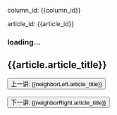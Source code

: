 <p>column_id: {{column_id}}</p>
<p>article_id: {{article_id}}</p>

<h3 v-if="loading">loading...</h3>

<h2>{{article.article_title}}</h2>
<div v-html="article.article_content"></div>
<div>
  <button @click="jump(neighborLeft.id, 'prev')">上一讲: {{neighborLeft.article_title}}</button>
  <br />
  <br />
  <button @click="jump(neighborRight.id, 'next')">下一讲: {{neighborRight.article_title}}</button>
</div>

<script setup>
import { ref, computed, onMounted } from 'vue'
import { useRoute, useRouter } from 'vue-router'
import axios from 'axios'

const route = useRoute()
const router = useRouter()
const loading = ref(false)
const articles = ref([])
const article = ref({})
const neighborLeft = computed(() => {
  return article.value?.neighbors?.left || {}
})
const neighborRight = computed(() => {
  return article.value?.neighbors?.right || {}
})

// console.log(axios)
// console.log(route)

const { column_id, article_id } = route.query

function getArticles(column_id) {
  return new Promise((resolve, reject) => {
    // const baseUrl = window.location.protocol + '//' + window.location.host
    const baseUrl = '/study'
    axios({
      url: `${baseUrl}/geektime/column/list/${column_id}.json`,
      method: 'GET'
    }).then(res => {
      console.log('axios then:', res)
      const { status, data } = res
      if (status === 200) {
        resolve(data)
      } else {
        alert('axios status: ' + status)
        reject(res)
      }
    }).catch(err => {
      console.error('axios catch:', err)
      alert('catch error: ' + err.message)
      reject(err)
    })
  })
}

function getArticleById(article_id) {
  return articles.value.find(item => +item.article_id === +article_id)
}

function jump(article_id, action) {
  if (!article_id) {
    if (action === 'prev') {
      alert('已经是第一讲')
    } else if (action === 'next') {
      alert('已经是最后一讲')
    }
    return
  }

  article.value = getArticleById(article_id)

  // window.scroll({
  //   top: 0,
  //   behavior: 'smooth'
  // })
  // window.scrollTo({
  //   top: 0,
  //   behavior: 'smooth'
  // })

  router.replace({
    path: '/geektime/column/article',
    query: {
      column_id,
      article_id
    }
  })
  // window.location.href = `./article.html?column_id=${column_id}&article_id=${article_id}`
}

// async function init() {
//   articles.value = await getArticles(column_id)
//   article.value = getArticleById(article_id)
//   console.log(article.value)
// }
// init()

onMounted(async () => {
  loading.value = true
  articles.value = await getArticles(column_id)
  loading.value = false
  article.value = getArticleById(article_id)
  console.log(article.value)
})
</script>
